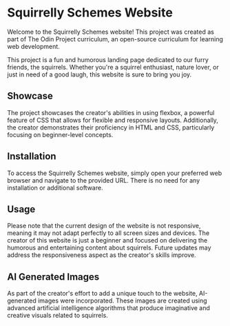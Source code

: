 # Squirrelly Schemes Website

Welcome to the Squirrelly Schemes website! This project was created as part of The Odin Project curriculum, an open-source curriculum for learning web development. 

This project is a fun and humorous landing page dedicated to our furry friends, the squirrels. Whether you're a squirrel enthusiast, nature lover, or just in need of a good laugh, this website is sure to bring you joy.

## Showcase

The project showcases the creator's abilities in using flexbox, a powerful feature of CSS that allows for flexible and responsive layouts. Additionally, the creator demonstrates their proficiency in HTML and CSS, particularly focusing on beginner-level concepts.

## Installation

To access the Squirrelly Schemes website, simply open your preferred web browser and navigate to the provided URL. There is no need for any installation or additional software.

## Usage

Please note that the current design of the website is not responsive, meaning it may not adapt perfectly to all screen sizes and devices. The creator of this website is just a beginner and focused on delivering the humorous and entertaining content about squirrels. Future updates may address the responsiveness aspect as the creator's skills improve.

## AI Generated Images

As part of the creator's effort to add a unique touch to the website, AI-generated images were incorporated. These images are created using advanced artificial intelligence algorithms that produce imaginative and creative visuals related to squirrels.


